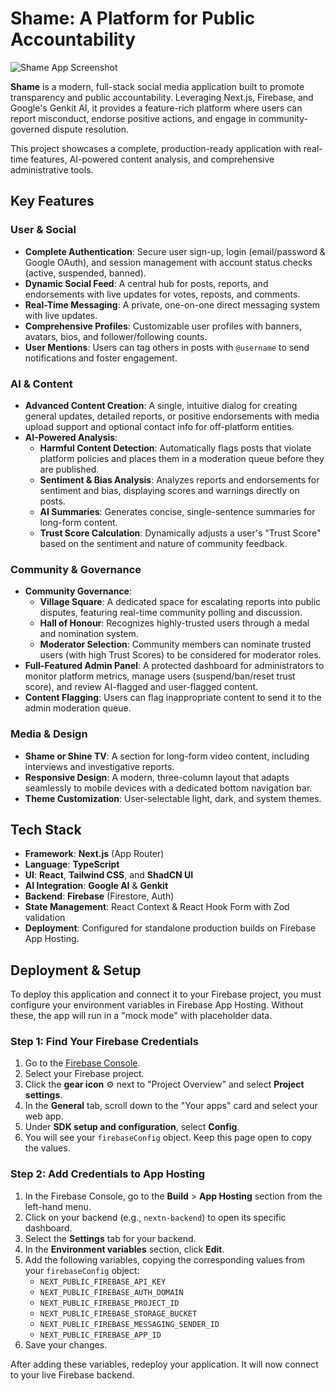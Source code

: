 # Shame: A Platform for Public Accountability

![Shame App Screenshot](https://placehold.co/1200x600.png "Shame App UI")

**Shame** is a modern, full-stack social media application built to promote transparency and public accountability. Leveraging Next.js, Firebase, and Google's Genkit AI, it provides a feature-rich platform where users can report misconduct, endorse positive actions, and engage in community-governed dispute resolution.

This project showcases a complete, production-ready application with real-time features, AI-powered content analysis, and comprehensive administrative tools.

## Key Features

### User & Social
*   **Complete Authentication**: Secure user sign-up, login (email/password & Google OAuth), and session management with account status checks (active, suspended, banned).
*   **Dynamic Social Feed**: A central hub for posts, reports, and endorsements with live updates for votes, reposts, and comments.
*   **Real-Time Messaging**: A private, one-on-one direct messaging system with live updates.
*   **Comprehensive Profiles**: Customizable user profiles with banners, avatars, bios, and follower/following counts.
*   **User Mentions**: Users can tag others in posts with `@username` to send notifications and foster engagement.

### AI & Content
*   **Advanced Content Creation**: A single, intuitive dialog for creating general updates, detailed reports, or positive endorsements with media upload support and optional contact info for off-platform entities.
*   **AI-Powered Analysis**:
    *   **Harmful Content Detection**: Automatically flags posts that violate platform policies and places them in a moderation queue before they are published.
    *   **Sentiment & Bias Analysis**: Analyzes reports and endorsements for sentiment and bias, displaying scores and warnings directly on posts.
    *   **AI Summaries**: Generates concise, single-sentence summaries for long-form content.
    *   **Trust Score Calculation**: Dynamically adjusts a user's "Trust Score" based on the sentiment and nature of community feedback.

### Community & Governance
*   **Community Governance**:
    *   **Village Square**: A dedicated space for escalating reports into public disputes, featuring real-time community polling and discussion.
    *   **Hall of Honour**: Recognizes highly-trusted users through a medal and nomination system.
    *   **Moderator Selection**: Community members can nominate trusted users (with high Trust Scores) to be considered for moderator roles.
*   **Full-Featured Admin Panel**: A protected dashboard for administrators to monitor platform metrics, manage users (suspend/ban/reset trust score), and review AI-flagged and user-flagged content.
*   **Content Flagging**: Users can flag inappropriate content to send it to the admin moderation queue.

### Media & Design
*   **Shame or Shine TV**: A section for long-form video content, including interviews and investigative reports.
*   **Responsive Design**: A modern, three-column layout that adapts seamlessly to mobile devices with a dedicated bottom navigation bar.
*   **Theme Customization**: User-selectable light, dark, and system themes.

## Tech Stack

-   **Framework**: **Next.js** (App Router)
-   **Language**: **TypeScript**
-   **UI**: **React**, **Tailwind CSS**, and **ShadCN UI**
-   **AI Integration**: **Google AI** & **Genkit**
-   **Backend**: **Firebase** (Firestore, Auth)
-   **State Management**: React Context & React Hook Form with Zod validation
-   **Deployment**: Configured for standalone production builds on Firebase App Hosting.

## Deployment & Setup

To deploy this application and connect it to your Firebase project, you must configure your environment variables in Firebase App Hosting. Without these, the app will run in a "mock mode" with placeholder data.

### Step 1: Find Your Firebase Credentials

1.  Go to the [Firebase Console](https://console.firebase.google.com/).
2.  Select your Firebase project.
3.  Click the **gear icon** ⚙️ next to "Project Overview" and select **Project settings**.
4.  In the **General** tab, scroll down to the "Your apps" card and select your web app.
5.  Under **SDK setup and configuration**, select **Config**.
6.  You will see your `firebaseConfig` object. Keep this page open to copy the values.

### Step 2: Add Credentials to App Hosting

1.  In the Firebase Console, go to the **Build** > **App Hosting** section from the left-hand menu.
2.  Click on your backend (e.g., `nextn-backend`) to open its specific dashboard.
3.  Select the **Settings** tab for your backend.
4.  In the **Environment variables** section, click **Edit**.
5.  Add the following variables, copying the corresponding values from your `firebaseConfig` object:
    *   `NEXT_PUBLIC_FIREBASE_API_KEY`
    *   `NEXT_PUBLIC_FIREBASE_AUTH_DOMAIN`
    *   `NEXT_PUBLIC_FIREBASE_PROJECT_ID`
    *   `NEXT_PUBLIC_FIREBASE_STORAGE_BUCKET`
    *   `NEXT_PUBLIC_FIREBASE_MESSAGING_SENDER_ID`
    *   `NEXT_PUBLIC_FIREBASE_APP_ID`
6.  Save your changes.

After adding these variables, redeploy your application. It will now connect to your live Firebase backend.
